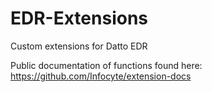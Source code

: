 # EDR-Extensions
Custom extensions for Datto EDR 

Public documentation of functions found here: https://github.com/Infocyte/extension-docs
